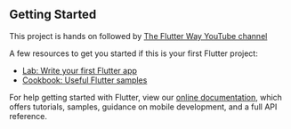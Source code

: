<!--
 * @Author: clingxin
 * @Date: 2021-03-27 14:23:30
 * @LastEditTime: 2021-04-11 20:26:14
 * @LastEditors: Please set LastEditors
 * @Description: In User Settings Edit
 * @FilePath: /Responsive-Blog-Theme-using-Flutter-Starting-Project/README.md
-->

## Getting Started

This project is hands on followed by  [The Flutter Way YouTube channel](https://www.youtube.com/watch?v=YvGX4h7Bpic&t=162s)

A few resources to get you started if this is your first Flutter project:

- [Lab: Write your first Flutter app](https://flutter.dev/docs/get-started/codelab)
- [Cookbook: Useful Flutter samples](https://flutter.dev/docs/cookbook)

For help getting started with Flutter, view our
[online documentation](https://flutter.dev/docs), which offers tutorials,
samples, guidance on mobile development, and a full API reference.
